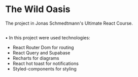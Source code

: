 # The Wild Oasis

The project in Jonas Schmedtmann's Ultimate React Course.

##

##

• In this project were used technologies:

- React Router Dom for routing
- React Query and Supabase
- Recharts for diagrams
- React hot toast for notifications
- Styled-components for styling
